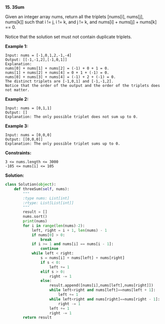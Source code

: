 **15. 3Sum**

Given an integer array nums, return all the triplets [nums[i], nums[j], nums[k]] such that i != j, i != k, and j != k, and nums[i] + nums[j] + nums[k] == 0.

Notice that the solution set must not contain duplicate triplets.

**Example 1:**

```
Input: nums = [-1,0,1,2,-1,-4]
Output: [[-1,-1,2],[-1,0,1]]
Explanation: 
nums[0] + nums[1] + nums[2] = (-1) + 0 + 1 = 0.
nums[1] + nums[2] + nums[4] = 0 + 1 + (-1) = 0.
nums[0] + nums[3] + nums[4] = (-1) + 2 + (-1) = 0.
The distinct triplets are [-1,0,1] and [-1,-1,2].
Notice that the order of the output and the order of the triplets does not matter.
```
**Example 2:**

```
Input: nums = [0,1,1]
Output: []
Explanation: The only possible triplet does not sum up to 0.
```
**Example 3:**

```
Input: nums = [0,0,0]
Output: [[0,0,0]]
Explanation: The only possible triplet sums up to 0.
```
**Constraints:**

```
3 <= nums.length <= 3000
-105 <= nums[i] <= 105
```

**Solution:**

```python
class Solution(object):
    def threeSum(self, nums):
        """
        :type nums: List[int]
        :rtype: List[List[int]]
        """
        result = []
        nums.sort()
        print(nums)
        for i in range(len(nums)-2):
            left, right = i + 1, len(nums) - 1
            if nums[0] > 0:
                break
            if i >= 1 and nums[i] == nums[i - 1]:
                continue
            while left < right:
                s = nums[i] + nums[left] + nums[right]
                if s < 0:
                    left += 1
                elif s > 0:
                    right -= 1
                else:
                    result.append([nums[i],nums[left],nums[right]])
                    while left<right and nums[left]==nums[left + 1]:
                        left += 1
                    while left<right and nums[right]==nums[right - 1]:
                        right -= 1
                    left += 1
                    right -= 1
        return result

```
